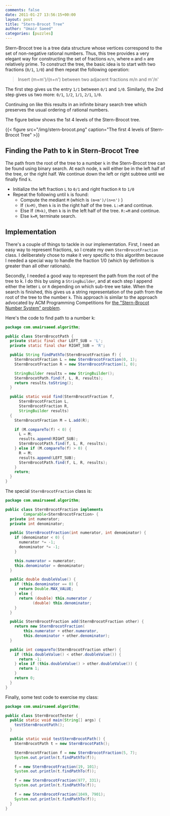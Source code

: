```yaml
---
comments: false
date: 2011-01-27 13:56:15+00:00
layout: post
title: "Stern-Brocot Tree"
author: "Umair Saeed"
categories: [puzzles]
---
```


Stern-Brocot tree is a tree data structure whose vertices correspond to the set of non-negative rational numbers. Thus, this tree provides a very elegant way for constructing the set of fractions `m/n`, where `m` and `n` are relatively prime. To construct the tree, the basic idea is to start with two fractions (`0/1`, `1/0`) and then repeat the following operation:

 > Insert (m+m')/(n+n') between two adjacent fractions m/n and m'/n'

<!--more-->

The first step gives us the entry `1/1` between `0/1` and `1/0`. Similarly, the 2nd step gives us two more: `0/1`, `1/2`, `1/1`, `2/1`, `1/0`.

Continuing on like this results in an infinite binary search tree which preserves the usual ordering of rational numbers.

The figure below shows the 1st 4 levels of the Stern-Brocot tree.


{{< figure src="/img/stern-brocot.png" caption="The first 4 levels of Stern-Brocot Tree" >}}


## Finding the Path to k in Stern-Brocot Tree

The path from the root of the tree to a number `k` in the Stern-Brocot tree can be found using binary search. At each node, `k` will either be in the left half of the tree, or the right half. We continue down the left or right subtree until we finally find `k`.

- Initialize the left fraction `L` to `0/1` and right fraction `R` to `1/0`
- Repeat the following until `k` is found:
    - Compute the mediant `M` (which is `(m+m')/(n+n')` )
    - If `(k>M)`, then `k` is in the right half of the tree. `L:=M` and continue.
    - Else If `(M>k)`, then `k` is in the left half of the tree. `R:=M` and continue.
    - Else `k=M`, terminate search.


## Implementation

There's a couple of things to tackle in our implementation. First, I need an easy way to represent fractions, so I create my own `SternBrocotFraction` class. I deliberately chose to make it very specific to this algorithm because I needed a special way to handle the fraction 1/0 (which by definition is greater than all other rationals).

Secondly, I needed a good way to represent the path from the root of the tree to k. I do this by using a `StringBuilder`, and at each step I append either the letter `L` or `R` depending on which sub-tree we take. When the search is finished, this gives us a string representation of the path from the root of the tree to the number `k`. This approach is similar to the approach advocated by ACM Programming Competitions for [the "Stern-Brocot Number System" problem](http://acm.uva.es/p/v100/10077.html).

Here's the code to find path to a number k:

```java
package com.umairsaeed.algorithm;

public class SternBrocotPath {
  private static final char LEFT_SUB = 'L';
  private static final char RIGHT_SUB = 'R';

  public String findPathTo(SternBrocotFraction f) {
    SternBrocotFraction L = new SternBrocotFraction(0, 1);
    SternBrocotFraction R = new SternBrocotFraction(1, 0);

    StringBuilder results = new StringBuilder();
    SternBrocotPath.find(f, L, R, results);
    return results.toString();
  }

  public static void find(SternBrocotFraction f,
      SternBrocotFraction L,
      SternBrocotFraction R,
      StringBuilder results)
  {
    SternBrocotFraction M = L.add(R);

    if (M.compareTo(f) < 0) {
      L = M;
      results.append(RIGHT_SUB);
      SternBrocotPath.find(f, L, R, results);
    } else if (M.compareTo(f) > 0) {
      R = M;
      results.append(LEFT_SUB);
      SternBrocotPath.find(f, L, R, results);
    }
    return;
  }
}
```


The special `SternBrocotFraction` class is:

```java
package com.umairsaeed.algorithm;

public class SternBrocotFraction implements
        Comparable<SternBrocotFraction> {
  private int numerator;
  private int denominator;

  public SternBrocotFraction(int numerator, int denominator) {
    if (denominator < 0) {
      numerator *= -1;
      denominator *= -1;
    }

    this.numerator = numerator;
    this.denominator = denominator;
  }

  public double doubleValue() {
    if (this.denominator == 0) {
      return Double.MAX_VALUE;
    } else {
      return (double) this.numerator /
            (double) this.denominator;
    }
  }

  public SternBrocotFraction add(SternBrocotFraction other) {
    return new SternBrocotFraction(
        this.numerator + other.numerator,
        this.denominator + other.denominator);
  }

  public int compareTo(SternBrocotFraction other) {
    if (this.doubleValue() < other.doubleValue()) {
      return -1;
    } else if (this.doubleValue() > other.doubleValue()) {
      return 1;
    }
    return 0;
  }
}
```

Finally, some test code to exercise my class:

```java
package com.umairsaeed.algorithm;

public class SternBrocotTester {
  public static void main(String[] args) {
    testSternBrocotPath();
  }

  public static void testSternBrocotPath() {
    SternBrocotPath t = new SternBrocotPath();

    SternBrocotFraction f = new SternBrocotFraction(5, 7);
    System.out.println(t.findPathTo(f));

    f = new SternBrocotFraction(19, 101);
    System.out.println(t.findPathTo(f));

    f = new SternBrocotFraction(977, 331);
    System.out.println(t.findPathTo(f));

    f = new SternBrocotFraction(1049, 7901);
    System.out.println(t.findPathTo(f));
  }
}
```
